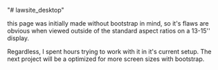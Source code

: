 "# lawsite_desktop" 

this page was initially made without bootstrap in mind, so it's flaws are obvious when viewed outside of the standard aspect ratios on a 13-15'' display. 

Regardless, I spent hours trying to work with it in it's current setup. The next project will be a optimized for more screen sizes with bootstrap.
